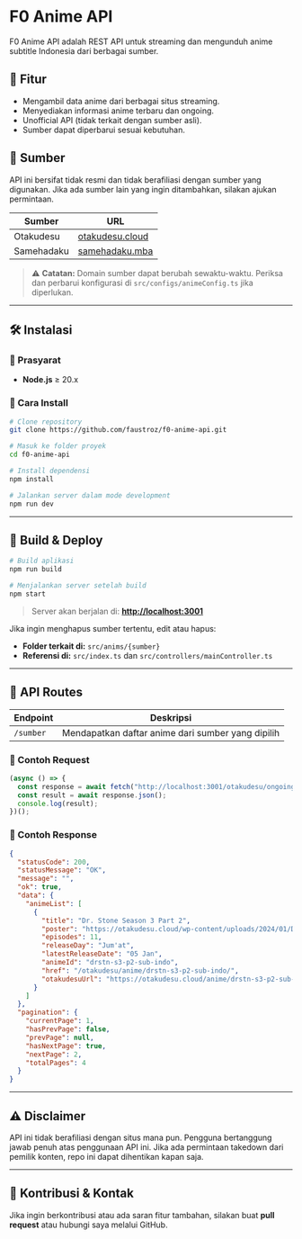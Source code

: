 # F0 Anime API

F0 Anime API adalah REST API untuk streaming dan mengunduh anime subtitle Indonesia dari berbagai sumber.

## 🎯 Fitur

- Mengambil data anime dari berbagai situs streaming.
- Menyediakan informasi anime terbaru dan ongoing.
- Unofficial API (tidak terkait dengan sumber asli).
- Sumber dapat diperbarui sesuai kebutuhan.

## 🔗 Sumber

API ini bersifat tidak resmi dan tidak berafiliasi dengan sumber yang digunakan. Jika ada sumber lain yang ingin ditambahkan, silakan ajukan permintaan.

| Sumber     | URL                                        |
| ---------- | ------------------------------------------ |
| Otakudesu  | [otakudesu.cloud](https://otakudesu.cloud) |
| Samehadaku | [samehadaku.mba](https://samehadaku.mba)   |

> ⚠️ **Catatan:** Domain sumber dapat berubah sewaktu-waktu. Periksa dan perbarui konfigurasi di `src/configs/animeConfig.ts` jika diperlukan.

---

## 🛠️ Instalasi

### 📌 Prasyarat

- **Node.js** ≥ 20.x

### 🚀 Cara Install

```sh
# Clone repository
git clone https://github.com/faustroz/f0-anime-api.git

# Masuk ke folder proyek
cd f0-anime-api

# Install dependensi
npm install

# Jalankan server dalam mode development
npm run dev
```

---

## 🔨 Build & Deploy

```sh
# Build aplikasi
npm run build

# Menjalankan server setelah build
npm start
```

> Server akan berjalan di: **[http://localhost:3001](http://localhost:3001)**

Jika ingin menghapus sumber tertentu, edit atau hapus:

- **Folder terkait di:** `src/anims/{sumber}`
- **Referensi di:** `src/index.ts` dan `src/controllers/mainController.ts`

---

## 📌 API Routes

| Endpoint  | Deskripsi                                         |
| --------- | ------------------------------------------------- |
| `/sumber` | Mendapatkan daftar anime dari sumber yang dipilih |

### 📌 Contoh Request

```js
(async () => {
  const response = await fetch("http://localhost:3001/otakudesu/ongoing?page=1");
  const result = await response.json();
  console.log(result);
})();
```

### 📌 Contoh Response

```json
{
  "statusCode": 200,
  "statusMessage": "OK",
  "message": "",
  "ok": true,
  "data": {
    "animeList": [
      {
        "title": "Dr. Stone Season 3 Part 2",
        "poster": "https://otakudesu.cloud/wp-content/uploads/2024/01/Dr.-Stone-Season-3-Part-2-Sub-Indo.jpg",
        "episodes": 11,
        "releaseDay": "Jum'at",
        "latestReleaseDate": "05 Jan",
        "animeId": "drstn-s3-p2-sub-indo",
        "href": "/otakudesu/anime/drstn-s3-p2-sub-indo/",
        "otakudesuUrl": "https://otakudesu.cloud/anime/drstn-s3-p2-sub-indo/"
      }
    ]
  },
  "pagination": {
    "currentPage": 1,
    "hasPrevPage": false,
    "prevPage": null,
    "hasNextPage": true,
    "nextPage": 2,
    "totalPages": 4
  }
}
```

---

## ⚠️ Disclaimer

API ini tidak berafiliasi dengan situs mana pun. Pengguna bertanggung jawab penuh atas penggunaan API ini. Jika ada permintaan takedown dari pemilik konten, repo ini dapat dihentikan kapan saja.

---

## 📩 Kontribusi & Kontak

Jika ingin berkontribusi atau ada saran fitur tambahan, silakan buat **pull request** atau hubungi saya melalui GitHub.
